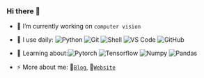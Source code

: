 ### Hi there 👋

<!--
**Janspiry/Janspiry** is a ✨ _special_ ✨ repository because its `README.md` (this file) appears on your GitHub profile.

Here are some ideas to get you started:

- 👯 I’m looking to collaborate on ...
- 🤔 I’m looking for help with ...
- 💬 Ask me about ...
- ⚡ Fun fact: ...
-->
<!-- <img src="https://github.com/Janspiry/Janspiry/blob/main/output.gif" alt="Here is a little bit about me!"> -->

- 🔭 I’m currently working on `computer vision`
- 🚀 I use daily:
  ![Python](https://img.shields.io/badge/-Python-8fcfd1?style=plastic&logo=Python)
  ![Git](https://img.shields.io/badge/-Git-black?style=plastic&logo=git)
  ![Shell](https://img.shields.io/badge/-Shell-blasck?style=plastic&logo=Shell)
  ![VS Code](https://img.shields.io/badge/-VS%20Code-007ACC?style=plastic&logo=visual-studio-code)
  ![GitHub](https://img.shields.io/badge/-GitHub-181717?style=plastic&logo=github)
  
- 🌱 Learning about:![Pytorch](https://img.shields.io/badge/-Pytorch-007ACC?style=plastic&logo=pytorch) 
  ![Tensorflow](https://img.shields.io/badge/-Tensorflow-007ACC?style=plastic&logo=tensorflow) 
  ![Numpy](https://img.shields.io/badge/-Numpy-007ACC?style=plastic&logo=numpy) 
  ![Pandas](https://img.shields.io/badge/-Pandas-007ACC?style=plastic&logo=pandas) 
  
- ⚡ More about me: 💬[`Blog`](https://blog.csdn.net/jianglw1), 📝[`Website`](https://janspiry.github.io/) 


<!-- <p> <img src="https://github-readme-stats.vercel.app/api?username=Janspiry&show_icons=true&theme=gotham" alt="Janspiry" /> -->
<!-- <img align="left" alt="GIF" src="https://github.com/Janspiry/Janspiry/blob/main/code.gif?raw=true" width="320" height="192" /> -->

